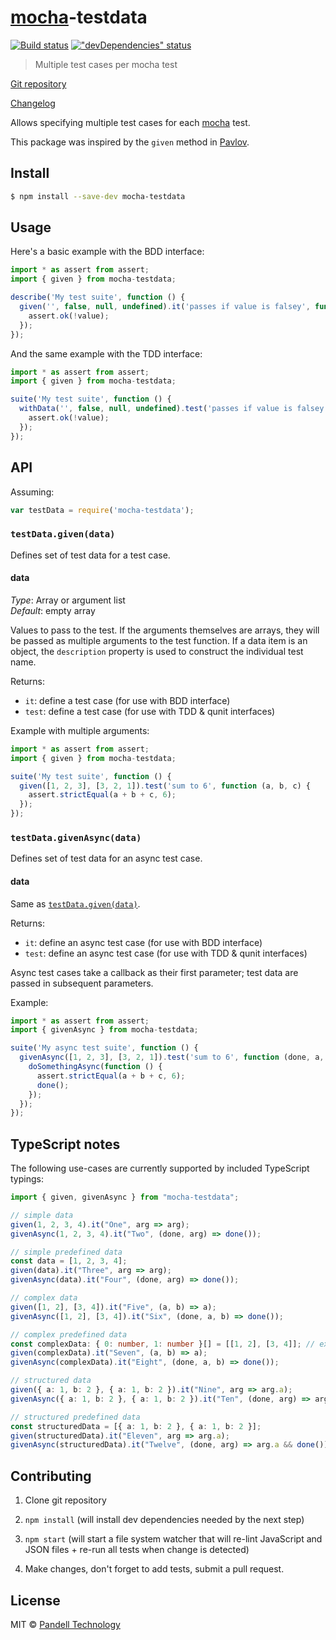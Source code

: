 # [mocha](http://visionmedia.github.io/mocha/)-testdata

[![Build status](https://travis-ci.org/pandell/mocha-testdata.svg?branch=master)](https://travis-ci.org/pandell/mocha-testdata) [!["devDependencies" status](https://david-dm.org/pandell/mocha-testdata/dev-status.svg)](https://david-dm.org/pandell/mocha-testdata#info=devDependencies)

> Multiple test cases per mocha test

[Git repository](https://github.com/pandell/mocha-testdata)

[Changelog](https://github.com/pandell/mocha-testdata/releases)

Allows specifying multiple test cases for each [mocha](http://visionmedia.github.io/mocha/) test.

This package was inspired by the `given` method in [Pavlov](https://github.com/mmonteleone/pavlov).


## Install

```sh
$ npm install --save-dev mocha-testdata
```


## Usage

Here's a basic example with the BDD interface:

```ts
import * as assert from assert;
import { given } from mocha-testdata;

describe('My test suite', function () {
  given('', false, null, undefined).it('passes if value is falsey', function (value) {
    assert.ok(!value);
  });
});
```

And the same example with the TDD interface:

```ts
import * as assert from assert;
import { given } from mocha-testdata;

suite('My test suite', function () {
  withData('', false, null, undefined).test('passes if value is falsey', function (value) {
    assert.ok(!value);
  });
});
```

## API

Assuming:

```ts
var testData = require('mocha-testdata');
```

### `testData.given(data)`

Defines set of test data for a test case.

#### data

_Type_: Array or argument list  
_Default_: empty array

Values to pass to the test. If the arguments themselves are arrays, they will be passed as multiple arguments to the test function.
If a data item is an object, the `description` property is used to construct the individual test name.

Returns:
  - `it`: define a test case (for use with BDD interface)
  - `test`: define a test case (for use with TDD & qunit interfaces)

Example with multiple arguments:

```ts
import * as assert from assert;
import { given } from mocha-testdata;

suite('My test suite', function () {
  given([1, 2, 3], [3, 2, 1]).test('sum to 6', function (a, b, c) {
    assert.strictEqual(a + b + c, 6);
  });
});
```


### `testData.givenAsync(data)`

Defines set of test data for an async test case.

#### data

Same as [`testData.given(data)`](#data).

Returns:
  - `it`: define an async test case (for use with BDD interface)
  - `test`: define an async test case (for use with TDD & qunit interfaces)

Async test cases take a callback as their first parameter; test data are passed in subsequent parameters.

Example:

```ts
import * as assert from assert;
import { givenAsync } from mocha-testdata;

suite('My async test suite', function () {
  givenAsync([1, 2, 3], [3, 2, 1]).test('sum to 6', function (done, a, b, c) {
    doSomethingAsync(function () {
      assert.strictEqual(a + b + c, 6);
      done();
    });
  });
});
```


## TypeScript notes

The following use-cases are currently supported by included TypeScript typings:

```ts
import { given, givenAsync } from "mocha-testdata";

// simple data
given(1, 2, 3, 4).it("One", arg => arg);
givenAsync(1, 2, 3, 4).it("Two", (done, arg) => done());

// simple predefined data
const data = [1, 2, 3, 4];
given(data).it("Three", arg => arg);
givenAsync(data).it("Four", (done, arg) => done());

// complex data
given([1, 2], [3, 4]).it("Five", (a, b) => a);
givenAsync([1, 2], [3, 4]).it("Six", (done, a, b) => done());

// complex predefined data
const complexData: { 0: number, 1: number }[] = [[1, 2], [3, 4]]; // explicit typing is required here, type inference is not good enough in TypeScript 1.8.9
given(complexData).it("Seven", (a, b) => a);
givenAsync(complexData).it("Eight", (done, a, b) => done());

// structured data
given({ a: 1, b: 2 }, { a: 1, b: 2 }).it("Nine", arg => arg.a);
givenAsync({ a: 1, b: 2 }, { a: 1, b: 2 }).it("Ten", (done, arg) => arg.a && done());

// structured predefined data
const structuredData = [{ a: 1, b: 2 }, { a: 1, b: 2 }];
given(structuredData).it("Eleven", arg => arg.a);
givenAsync(structuredData).it("Twelve", (done, arg) => arg.a && done());
```


## Contributing

1. Clone git repository

2. `npm install` (will install dev dependencies needed by the next step)

3. `npm start` (will start a file system watcher that will re-lint JavaScript and JSON files + re-run all tests when change is detected)

4. Make changes, don't forget to add tests, submit a pull request.


## License

MIT © [Pandell Technology](http://pandell.com/)
